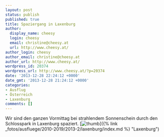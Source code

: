 ```yaml
---
layout: post
status: publish
published: true
title: Spaziergang in Laxenburg
author:
  display_name: cheesy
  login: cheesy
  email: christine@cheesy.at
  url: http://www.cheesy.at/
author_login: cheesy
author_email: christine@cheesy.at
author_url: http://www.cheesy.at/
wordpress_id: 20374
wordpress_url: http://www.cheesy.at/?p=20374
date: '2013-12-28 22:24:12 +0000'
date_gmt: '2013-12-28 21:24:12 +0000'
categories:
- Ausflug
- Österreich
- Laxenburg
comments: []
---
```

Wir sind den ganzen Vormittag bei strahlendem Sonnenschein durch den Schlosspark in Laxenburg spaziert.
[![](http://www.cheesy.at/wp-content/uploads/thumb40.jpg "thumb")]({% link _fotos/ausfluege/2010-2019/2013-2/laxenburg/index.md %} "Laxenburg")
